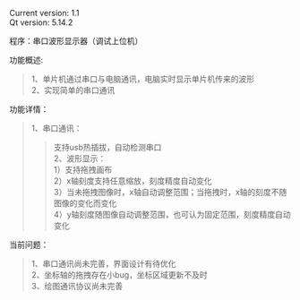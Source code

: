 Current version: 1.1  
Qt version: 5.14.2    

程序：串口波形显示器（调试上位机）  

功能概述:   
>1、单片机通过串口与电脑通讯，电脑实时显示单片机传来的波形     
>2、实现简单的串口通讯   
 
功能详情：  
>1、串口通讯：  
>>支持usb热插拔，自动检测串口  
>2、波形显示：  
>>1）支持拖拽画布  
>>2）x轴刻度支持任意缩放，刻度精度自动变化  
>>3）当未拖拽图像时，x轴自动调整范围；当拖拽时，x轴的刻度不随图像的变化而变化  
>>4）y轴刻度随图像自动调整范围，也可认为固定范围，刻度精度自动变化  

当前问题：   
>1、串口通讯尚未完善，界面设计有待优化  
>2、坐标轴的拖拽存在小bug，坐标区域更新不及时  
>3、绘图通讯协议尚未完善  

  
    

